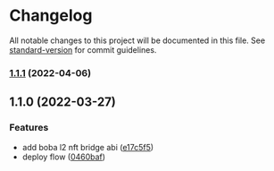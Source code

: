 # Changelog

All notable changes to this project will be documented in this file. See [standard-version](https://github.com/conventional-changelog/standard-version) for commit guidelines.

### [1.1.1](https://github.com/ShibuiDAO/boba-nft-bridge/compare/v1.1.0...v1.1.1) (2022-04-06)

## 1.1.0 (2022-03-27)


### Features

* add boba l2 nft bridge abi ([e17c5f5](https://github.com/ShibuiDAO/boba-nft-bridge/commit/e17c5f538eb5b1d5d811ef1590d397413cf534d6))
* deploy flow ([0460baf](https://github.com/ShibuiDAO/boba-nft-bridge/commit/0460baff7833a8b600825cc96925c9f0baf9f5c2))
